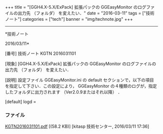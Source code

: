 ﻿+++
title = "[GGH4.X-5.X/ExPack] 拡張パックの GGEasyMonitor のログファイルの出力先 （フォルダ） を変えたい．"
date = "2016-03-11"
tags = ["技術ノート"]
categories = ["tech"]
banner = "img/technote.jpg"
+++

-----------------------------------------------------------------------------------------------------------------------------

*技術ノート

2016/03/11*


[番号]
技術ノート KGTN 2016031101

[現象]
[GGH4.X-5.X/ExPack] 拡張パックの GGEasyMonitor のログファイルの出力先
（フォルダ） を変えたい．

[説明]
設定ファイル GGEasyMonitor.ini の default
セクションで，以下の項目を指定して下さい．この設定により， GGEasyMonitor
の４種類のログが，指定したフォルダに出力されます
（Ver2.0.9またはそれ以降） ．

[default]
logd =


### ファイル

 
 


[KGTN2016031101.pdf](http://techreport.kitasp.net/attachments/download/2513/KGTN2016031101.pdf)
 [(58.2 KB)] [kitasp 技術センター, 2016/03/11
17:36]


 


 

